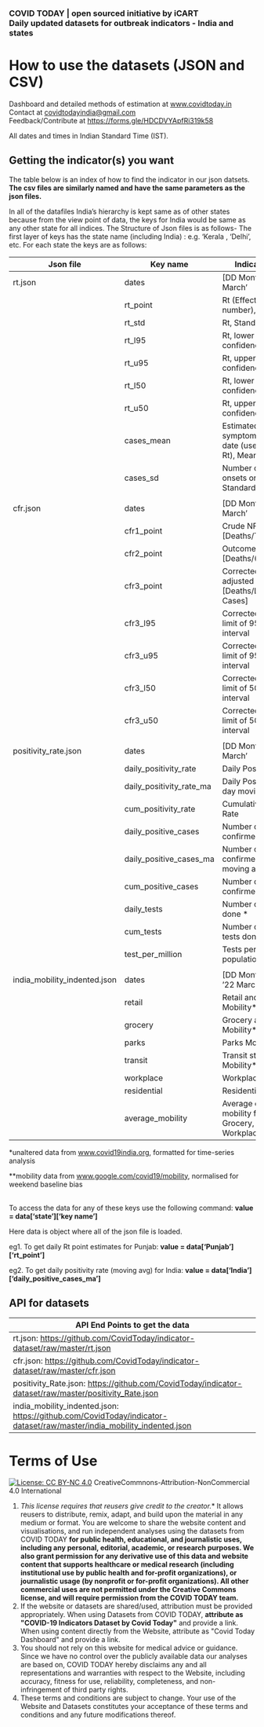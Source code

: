 ### COVID TODAY | open sourced initiative by iCART <br/>Daily updated datasets for outbreak indicators - India and states 
# How to use the datasets (JSON and CSV)

Dashboard and detailed methods of estimation at www.covidtoday.in <br/>
Contact at covidtodayindia@gmail.com<br/>
Feedback/Contribute at https://forms.gle/HDCDVYApfRi319k58

All dates and times in Indian Standard Time (IST). 

## Getting the indicator(s) you want

The table below is an index of how to find the indicator in our json datsets. 
**The csv files are similarly named and have the same parameters as the json files.** 

In all of the datafiles India’s hierarchy is kept same as of other states
because from the view point of data, the keys for India would be same as any
other state for all indices. The Structure of Json files is as follows- The
first layer of keys has the state name (including India) : e.g. ‘Kerala ,
‘Delhi’, etc. For each state the keys are as follows:

| Json file                    | Key name                 | Indicator obtained                                                                  |
|------------------------------|--------------------------|-------------------------------------------------------------------------------------|
| rt.json                      | dates                    | [DD Month] e.g. ’22 March’                                                     |
|                              | rt_point                 | Rt (Effective reproduction number), Pooled mean                                                                     |
|                              | rt_std                   | Rt, Standard Deviation                                                              |
|                              | rt_l95                   | Rt, lower limit of 95% confidence interval                                          |
|                              | rt_u95                   | Rt, upper limit of 95% confidence interval                                          |
|                              | rt_l50                   | Rt, lower limit of 50% confidence interval                                          |
|                              | rt_u50                   | Rt, upper limit of 50% confidence interval                                          |
|                              | cases_mean               | Estimated number of new symptom onsets on that date (used for calculating Rt), Mean |
|                              | cases_sd                 | Number of new symptom onsets on that date, Standard Deviation                       |
|                              |                          |                                                                                     |
| cfr.json                     | dates                    | [DD Month] e.g. ’22 March’                                                     |
|                              | cfr1_point               | Crude NFR or Naïve CFR [Deaths/Total Cases]                                         |
|                              | cfr2_point               | Outcome adjusted CFR [Deaths/(Recov+Deaths)]                                        |
|                              | cfr3_point               | Corrected CFR or Lag adjusted CFR [Deaths/Lag adjusted Cases]                       |
|                              | cfr3_l95                 | Corrected CFR, lower limit of 95% confidence interval                               |
|                              | cfr3_u95                 | Corrected CFR, upper limit of 95% confidence interval                               |
|                              | cfr3_l50                 | Corrected CFR, lower limit of 50% confidence interval                               |
|                              | cfr3_u50                 | Corrected CFR, upper limit of 50% confidence interval                               |
|                              |                          |                                                                                     |
| positivity_rate.json         | dates                    | [DD Month] e.g. ’22 March’                                                     |
|                              | daily_positivity_rate    | Daily Positivity Rate                                                               |
|                              | daily_positivity_rate_ma | Daily Positivity Rate, 7-day moving average                                         |
|                              | cum_positivity_rate      | Cumulative Positivity Rate                                                          |
|                              | daily_positive_cases     | Number of daily new confirmed cases \*                                              |
|                              | daily_positive_cases_ma  | Number of daily new confirmed cases, 7-day moving average                           |
|                              | cum_positive_cases       | Number of cumulative confirmed cases \*                                             |
|                              | daily_tests              | Number of daily tests done \*                                                       |
|                              | cum_tests                | Number of cumulative tests done \*                                                  |
|                              | test_per_million         | Tests per million population for that state                                         |
|                              |                          |                                                                                     |
| india_mobility_indented.json | dates                    | [DD Month name] e.g. ’22 March’                                                     |
|                              | retail                   | Retail and Recreation Mobility\*\*                                                  |
|                              | grocery                  | Grocery and Pharmacy Mobility\*\*                                                   |
|                              | parks                    | Parks Mobility \*\*                                                                 |
|                              | transit                  | Transit stations Mobility\*\*                                                       |
|                              | workplace                | Workplace Mobility\*\*                                                              |
|                              | residential              | Residential Mobility \*\*                                                           |
|                              | average_mobility         | Average of normalised mobility from Retail, Grocery, Transit, Workplace             |

\*unaltered data from www.covid19india.org, formatted for time-series analysis

\*\*mobility data from www.google.com/covid19/mobility, normalised for weekend
baseline bias
<br/><br/>


To access the data for any of these keys use the following command: **value =
data[‘state’][‘key name’]**

Here data is object where all of the json file is loaded.

eg1. To get daily Rt point estimates for Punjab: **value =
data[‘Punjab’][‘rt_point’]**

eg2. To get daily positivity rate (moving avg) for India: **value =
data[‘India’][‘daily_positive_cases_ma’]**


## API for datasets

| API End Points to get the data                                                                                                                    |
|-------------------------------------------------------------------------------------------------------------------------------------------------------|
| rt.json: <https://github.com/CovidToday/indicator-dataset/raw/master/rt.json>                                           |
| cfr.json: <https://github.com/CovidToday/indicator-dataset/raw/master/cfr.json>                                         |
| positivity_Rate.json: <https://github.com/CovidToday/indicator-dataset/raw/master/positivity_Rate.json>                 |
| india_mobility_indented.json: <https://github.com/CovidToday/indicator-dataset/raw/master/india_mobility_indented.json> |


# Terms of Use 
[![License: CC BY-NC 4.0](https://img.shields.io/badge/License-CC%20BY--NC%204.0-lightgrey.svg)](https://creativecommons.org/licenses/by-nc/4.0/) CreativeCommnons-Attribution-NonCommercial 4.0 International 
1. *This license requires that reusers give credit to the creator.** It allows reusers to distribute, remix, adapt, and build upon the material in any medium or format. You are welcome to share the website content and visualisations, and run independent analyses using the datasets from COVID TODAY **for public health, educational, and journalistic uses, including any personal, editorial, academic, or research purposes. We also grant permission for any derivative use of this data and website content that supports healthcare or medical research (including institutional use by public health and for-profit organizations), or journalistic usage (by nonprofit or for-profit organizations). All other commercial uses are not permitted under the Creative Commons license, and will require permission from the COVID TODAY team.**
2. If the website or datasets are shared/used, attribution must be provided appropriately. When using Datasets from COVID TODAY, **attribute as "COVID-19 Indicators Dataset by Covid Today"** and provide a link. When using content directly from the Website, attribute as "Covid Today Dashboard" and provide a link.
3. You should not rely on this website for medical advice or guidance. Since we have no control over the publicly available data our analyses are based on, COVID TODAY hereby disclaims any and all representations and warranties with respect to the Website, including accuracy, fitness for use, reliability, completeness, and non-infringement of third party rights.
4. These terms and conditions are subject to change. Your use of the Website and Datasets constitutes your acceptance of these terms and conditions and any future modifications thereof.

